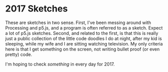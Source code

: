 # 2017 Sketches

These are sketches in two sense.
First, I've been messing around with Processing and p5.js, and a program is often referred to as a sketch. Expect a lot of p5.js sketches.
Second, and related to the first, is that this is really just a public collection of the little code doodles I do at night, after my kid is sleeping, while my wife and I are sitting watching television. My only criteria here is that I get something on the screen, not writing bullet proof (or even pretty) code.


I'm hoping to check _something_ in every day for 2017.
